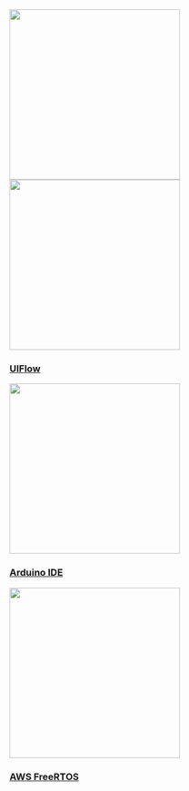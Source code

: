 
<div class="platform-box">
  <div class="platform-item" style="overflow:visible;">
    <img src="assets\img\quickstart_en.webp" width="300px" data-no-zoom>
  </div>
  <div class="platform-item">
    <img src="assets\img\uiflow-card.webp" width="300px" data-no-zoom>
    <a href="/#/en/quick_start/m5stickc/m5stickc_quick_start_with_uiflow">
      <h3>UIFlow</h3>
      <div class="platform-tag"></div>
    </a>
  </div>
  <div class="platform-item">
    <img src="assets\img\arduino-card.webp" width="300px" data-no-zoom>
    <a href="/#/en/arduino/arduino_development">
      <h3>Arduino IDE</h3>
      <div class="platform-tag"></div>
    </a>
  </div>
  <div class="platform-item">
    <img src="assets\img\aws-freertos-card.webp" width="300px" data-no-zoom>
    <a href="/#/en/quick_start/m5stickc/m5stickc_quick_start_with_AWS-FreeRTOS_Windows">
      <h3>AWS FreeRTOS</h3>
      <div class="platform-tag"></div>
    </a>
  </div>
</div>
